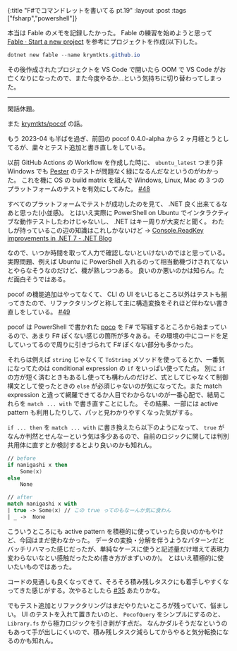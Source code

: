 {:title "F#でコマンドレットを書いてる pt.19"
:layout :post
:tags ["fsharp","powershell"]}

本当は Fable のメモを記録したかった。 Fable の練習を始めようと思って [Fable · Start a new project](https://fable.io/docs/2-steps/your-first-fable-project.html) を参考にプロジェクトを作成(以下)した。

```powershell
dotnet new fable --name krymtkts.github.io
```

その後作成されたプロジェクトを VS Code で開いたら OOM で VS Code がお亡くなりになったので、また今度やるか...という気持ちに切り替わってしまった。

---

閑話休題。

また [krymtkts/pocof](https://github.com/krymtkts/pocof) の話。

もう 2023-04 も半ばを過ぎ、前回の pocof 0.4.0-alpha から 2 ヶ月経とうとしてるが、粛々とテスト追加と書き直しをしている。

以前 GitHub Actions の Workflow を作成した時に、 `ubuntu_latest` つまり非 Windows でも [Pester](https://github.com/pester/Pester) のテストが問題なく緑になるんだなというのがわかった。
これを機に OS の build matrix を組んで Windows, Linux, Mac の 3 つのプラットフォームのテストを有効にしてみた。 [#48](https://github.com/krymtkts/pocof/pull/48)

すべてのプラットフォームでテストが成功したのを見て、 .NET 良く出来てるなあと思った(小並感)。
とはいえ実際に PowerShell on Ubuntu でインタラクティブな動作テストしたわけじゃないし、 .NET はキー周りが大変だと聞く。
わたしが持っているこの辺の知識はこれしかないけど →
[Console.ReadKey improvements in .NET 7 - .NET Blog](https://devblogs.microsoft.com/dotnet/console-readkey-improvements-in-net-7/)

なので、いつか時間を取って人力で確認しないといけないのではと思っている。
実際問題、例えば Ubuntu に PowerShell 入れるのって相当動機づけされてないとやらなそうなのだけど、機が熟しつつある。
良いのか悪いのかは知らん。ただ面白そうではある。

pocof の機能追加はやってなくて、 CLI の UI をいじるところ以外はテストも揃ってきたので、リファクタリングと称して主に構造変換をそれほど伴わない書き直しをしている。 [#49](https://github.com/krymtkts/pocof/pull/49)

pocof は PowerShell で書かれた [poco](https://github.com/jasonmarcher/poco) を F# で写経するところから始まっているので、あまり F# ぽくない感じの箇所が多々ある。その環境の中にコードを足していってるので周りに引きづられて F# ぽくない部分も多かった。

それらは例えば `string` じゃなくて `ToString` メソッドを使ってるとか、一番気になってたのは conditional expression の `if` をいっぱい使ってた点。
別に `if` の方が短く済むときもあるし使っても構わんのだけど、式としてじゃなくて制御構文として使ったときの `else` が必須じゃないのが気になってた。また match expression と違って網羅できてるか人目でわからないのが一番心配で、結局これらを `match ... with` で書き直すことにした。
その結果、一部には active pattern も利用したりして、パッと見わかりやすくなった気がする。

`if ... then` を `match ... with` に書き換えたら以下のようになって、 `true` がなんか判然とせんなーという気は多少あるので、自前のロジックに関しては判別共用体に直すとか検討するとより良いのかも知れん。

```fsharp
// before
if nanigashi x then
    Some(x)
else
    None

// after
match nanigashi x with
| true -> Some(x) // この true ってのもなーんか気に食わん
| _ ->  None
```

こういうところにも active pattern を積極的に使っていったら良いのかもやけど、今回はまだ使わなかった。
データの変換・分解を伴うようなパターンだとバッチリハマった感じだったが、単純なケースに使うと記述量だけ増えて表現力変わらないなとい感触だったため(書き方がまずいのか)。
とはいえ積極的に使いたいものではあった。

コードの見通しも良くなってきて、そろそろ積み残しタスクにも着手しやすくなってきた感じがする。次やるとしたら [#35](https://github.com/krymtkts/pocof/issues/35) あたりかな。

でもテスト追加とリファクタリングはまだやりたいところが残っていて、悩ましい。 UI のテストを入れて置きたいのと、 `PocofQuery` をシンプルにするのと、 `Library.fs` から極力ロジックを引き剥がす点だ。
なんかダルそうだなというのもあって手が出しにくいので、積み残しタスク減らしてからやると気分転換になるのかも知れん。
